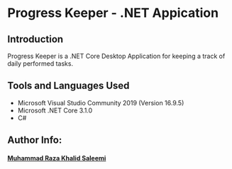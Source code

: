 # Progress Keeper - .NET Appication
## Introduction
Progress Keeper is a .NET Core Desktop Application for keeping a track of daily performed tasks.

## Tools and Languages Used
- Microsoft Visual Studio Community 2019 (Version 16.9.5)
- Microsoft .NET Core 3.1.0
- C#

## Author Info:
#### [Muhammad Raza Khalid Saleemi](https://www.linkedin.com/in/muhammad-raza-khalid-saleemi/)

